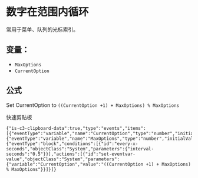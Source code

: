 # 数字在范围内循环

常用于菜单、队列的光标索引。

## 变量：
- ` MaxOptions `
- ` CurrentOption `

## 公式
Set CurrentOption to `((CurrentOption +1) + MaxOptions) % MaxOptions`

快速剪贴板
```
{"is-c3-clipboard-data":true,"type":"events","items":[{"eventType":"variable","name":"CurrentOption","type":"number","initialValue":"0","comment":"","isStatic":false,"isConstant":false},{"eventType":"variable","name":"MaxOptions","type":"number","initialValue":"3","comment":"","isStatic":false,"isConstant":false},{"eventType":"block","conditions":[{"id":"every-x-seconds","objectClass":"System","parameters":{"interval-seconds":"0.5"}}],"actions":[{"id":"set-eventvar-value","objectClass":"System","parameters":{"variable":"CurrentOption","value":"((CurrentOption +1) + MaxOptions) % MaxOptions"}}]}]}
```
